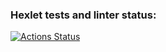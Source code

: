 ### Hexlet tests and linter status:
[![Actions Status](https://github.com/mkremnev/frontend-project-lvl1/workflows/hexlet-check/badge.svg)](https://github.com/mkremnev/frontend-project-lvl1/actions)